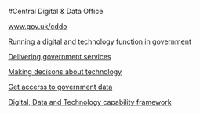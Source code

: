 #Central Digital & Data Office

www.gov.uk/cddo

[Running a digital and technology function in government](https://stephengill.github.io/guidance-experiment.github.io/functional-standard.html)

[Delivering government services](https://stephengill.github.io/guidance-experiment.github.io/service-manual.html)

[Making decisons about technology](#)

[Get accerss to government data](#)

[Digital, Data and Technology capability framework](#)
